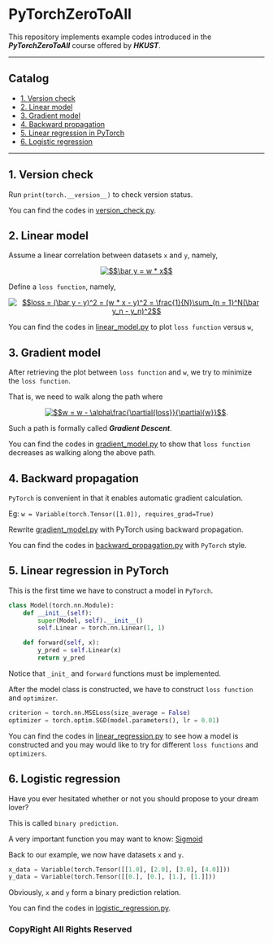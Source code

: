 # PyTorchZeroToAll

This repository implements example codes introduced in the ***PyTorchZeroToAll*** course offered by ***HKUST***. 
___
## Catalog

* [1. Version check](#version_check)
* [2. Linear model](#linear_model)
* [3. Gradient model](#gradient_model)
* [4. Backward propagation](#backward)
* [5. Linear regression in PyTorch](linear_regression)
* [6. Logistic regression](logistic_regression)

___
## <a name = "version_check" /> 1. Version check

Run ```print(torch.__version__)``` to check version status.

You can find the codes in [version_check.py].

[version_check.py]: https://github.com/Tom-Pomelo/PyTorchZeroToAll/blob/master/1_version_check.py

## <a name = "linear_model" /> 2. Linear model

Assume a linear correlation between datasets `x` and `y`, namely, <center><a href="https://www.codecogs.com/eqnedit.php?latex=\fn_cm&space;$$\bar&space;y&space;=&space;w&space;*&space;x$$" target="_blank"><img src="https://latex.codecogs.com/png.latex?\fn_cm&space;$$\bar&space;y&space;=&space;w&space;*&space;x$$" title="$$\bar y = w * x$$" /></a></center>

Define a `loss function`, namely, <center><a href="https://www.codecogs.com/eqnedit.php?latex=\fn_cm&space;$$loss&space;=&space;(\bar&space;y&space;-&space;y)^2&space;=&space;(w&space;*&space;x&space;-&space;y)^2&space;=&space;\frac{1}{N}\sum_{n&space;=&space;1}^N(\bar&space;y_n&space;-&space;y_n)^2$$" target="_blank"><img src="https://latex.codecogs.com/png.latex?\fn_cm&space;$$loss&space;=&space;(\bar&space;y&space;-&space;y)^2&space;=&space;(w&space;*&space;x&space;-&space;y)^2&space;=&space;\frac{1}{N}\sum_{n&space;=&space;1}^N(\bar&space;y_n&space;-&space;y_n)^2$$" title="$$loss = (\bar y - y)^2 = (w * x - y)^2 = \frac{1}{N}\sum_{n = 1}^N(\bar y_n - y_n)^2$$" /></a></center>

You can find the codes in [linear_model.py] to plot `loss function` versus `w`, 

[linear_model.py]: https://github.com/Tom-Pomelo/PyTorchZeroToAll/blob/master/2_linear_model.py

## <a name = "gradient_model" /> 3. Gradient model

After retrieving the plot between `loss function` and `w`, we try to minimize the `loss function`.

That is, we need to walk along the path where 

<center>
<a href="https://www.codecogs.com/eqnedit.php?latex=\fn_cm&space;$$w&space;=&space;w&space;-&space;\alpha\frac{\partial{loss}}{\partial{w}}$$" target="_blank"><img src="https://latex.codecogs.com/png.latex?\fn_cm&space;$$w&space;=&space;w&space;-&space;\alpha\frac{\partial{loss}}{\partial{w}}$$" title="$$w = w - \alpha\frac{\partial{loss}}{\partial{w}}$$" /></a>.
</center>

Such a path is formally called ***Gradient Descent***.

You can find the codes in [gradient_model.py] to show that `loss function` decreases as walking along the above path.

## <a name = "backward" /> 4. Backward propagation

`PyTorch` is convenient in that it enables automatic gradient calculation. 

Eg: `w = Variable(torch.Tensor([1.0]), requires_grad=True)`

Rewrite [gradient_model.py] with PyTorch using backward propagation.

You can find the codes in [backward_propagation.py] with `PyTorch` style.

## <a name = "linear_regression" /> 5. Linear regression in PyTorch

This is the first time we have to construct a model in `PyTorch`.

```python
class Model(torch.nn.Module):
    def __init__(self):
        super(Model, self).__init__()
        self.Linear = torch.nn.Linear(1, 1)

    def forward(self, x):
        y_pred = self.Linear(x)
        return y_pred
```

Notice that `_init_` and `forward` functions must be implemented. 

After the model class is constructed, we have to construct `loss function` and `optimizer`. 

```python
criterion = torch.nn.MSELoss(size_average = False)
optimizer = torch.optim.SGD(model.parameters(), lr = 0.01)
```

You can find the codes in [linear_regression.py] to see how a model is constructed and you may would like to try for different `loss functions` and `optimizers`.

## <a name = "logistic_regression" /> 6. Logistic regression

Have you ever hesitated whether or not you should propose to your dream lover?

This is called `binary prediction`.

A very important function you may want to know: [Sigmoid]

Back to our example, we now have datasets `x` and `y`.

```python
x_data = Variable(torch.Tensor([[1.0], [2.0], [3.0], [4.0]]))
y_data = Variable(torch.Tensor([[0.], [0.], [1.], [1.]]))
```

Obviously, `x` and `y` form a binary prediction relation.

You can find the codes in [logistic_regression.py].

### CopyRight All Rights Reserved

[logistic_regression.py]: https://github.com/Tom-Pomelo/PyTorchZeroToAll/blob/master/6_logistic_regression.py

[Sigmoid]: https://en.wikipedia.org/wiki/Sigmoid_function

[linear_regression.py]: https://github.com/Tom-Pomelo/PyTorchZeroToAll/blob/master/5_linear_regression.py

[backward_propagation.py]: https://github.com/Tom-Pomelo/PyTorchZeroToAll/blob/master/4_backward_propagation.py

[gradient_model.py]: https://github.com/Tom-Pomelo/PyTorchZeroToAll/blob/master/3_gradient_model.py